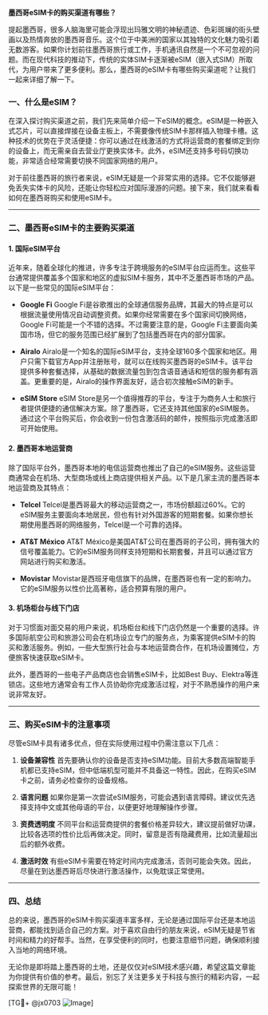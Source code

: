 **墨西哥eSIM卡的购买渠道有哪些？**

提起墨西哥，很多人脑海里可能会浮现出玛雅文明的神秘遗迹、色彩斑斓的街头壁画以及热情奔放的墨西哥音乐。这个位于中美洲的国家以其独特的文化魅力吸引着无数游客。如果你计划前往墨西哥旅行或工作，手机通讯自然是一个不可忽视的问题。而在现代科技的推动下，传统的实体SIM卡逐渐被eSIM（嵌入式SIM）所取代，为用户带来了更多便利。那么，墨西哥的eSIM卡有哪些购买渠道呢？让我们一起来详细了解一下。

### 一、什么是eSIM？

在深入探讨购买渠道之前，我们先来简单介绍一下eSIM的概念。eSIM是一种嵌入式芯片，可以直接焊接在设备主板上，不需要像传统SIM卡那样插入物理卡槽。这种技术的优势在于灵活便捷：你可以通过在线激活的方式将运营商的套餐绑定到你的设备上，而无需亲自去营业厅更换实体卡。此外，eSIM还支持多号码切换功能，非常适合经常需要切换不同国家网络的用户。

对于前往墨西哥的旅行者来说，eSIM无疑是一个非常实用的选择。它不仅能够避免丢失实体卡的风险，还能让你轻松应对国际漫游的问题。接下来，我们就来看看如何在墨西哥购买和使用eSIM卡。

---

### 二、墨西哥eSIM卡的主要购买渠道

#### 1. 国际eSIM平台

近年来，随着全球化的推进，许多专注于跨境服务的eSIM平台应运而生。这些平台通常提供覆盖多个国家和地区的虚拟SIM卡服务，其中不乏墨西哥市场的产品。以下是一些常见的国际eSIM平台：

- **Google Fi**
  Google Fi是谷歌推出的全球通信服务品牌，其最大的特点是可以根据流量使用情况自动调整资费。如果你经常需要在多个国家间切换网络，Google Fi可能是一个不错的选择。不过需要注意的是，Google Fi主要面向美国市场，但它的服务范围已经扩展到了包括墨西哥在内的部分国家。

- **Airalo**
  Airalo是一个知名的国际eSIM平台，支持全球160多个国家和地区。用户只需下载官方App并注册账号，就可以在线购买墨西哥的eSIM卡。该平台提供多种套餐选择，从基础的数据流量包到包含语音通话和短信的服务都有涵盖。更重要的是，Airalo的操作界面友好，适合初次接触eSIM的新手。

- **eSIM Store**
  eSIM Store是另一个值得推荐的平台，专注于为商务人士和旅行者提供便捷的通信解决方案。除了墨西哥，它还支持其他国家的eSIM服务。通过这个平台购买后，你会收到一份包含激活码的邮件，按照指示完成激活即可开始使用。

#### 2. 墨西哥本地运营商

除了国际平台外，墨西哥本地的电信运营商也推出了自己的eSIM服务。这些运营商通常会在机场、大型商场或线上商店提供相关产品。以下是几家主流的墨西哥本地运营商及其特点：

- **Telcel**
  Telcel是墨西哥最大的移动运营商之一，市场份额超过60%。它的eSIM服务主要面向本地居民，但也有针对外国游客的短期套餐。如果你想长期使用墨西哥的网络服务，Telcel是一个可靠的选择。

- **AT&T México**
  AT&T México是美国AT&T公司在墨西哥的子公司，拥有强大的信号覆盖能力。它的eSIM服务同样支持短期和长期套餐，并且可以通过官方网站进行购买和激活。

- **Movistar**
  Movistar是西班牙电信旗下的品牌，在墨西哥也有一定的影响力。它的eSIM服务以性价比高著称，适合预算有限的用户。

#### 3. 机场柜台与线下门店

对于习惯面对面交易的用户来说，机场柜台和线下门店仍然是一个重要的选择。许多国际航空公司和旅游公司会在机场设立专门的服务点，为乘客提供eSIM卡的购买和激活服务。例如，一些大型旅行社会与本地运营商合作，在机场设置摊位，方便旅客快速获取eSIM卡。

此外，墨西哥的一些电子产品商店也会销售eSIM卡，比如Best Buy、Elektra等连锁店。这些地方通常会有工作人员协助你完成激活过程，对于不熟悉操作的用户来说非常友好。

---

### 三、购买eSIM卡的注意事项

尽管eSIM卡具有诸多优点，但在实际使用过程中仍需注意以下几点：

1. **设备兼容性**
   首先要确认你的设备是否支持eSIM功能。目前大多数高端智能手机都已支持eSIM，但中低端机型可能并不具备这一特性。因此，在购买eSIM卡之前，请务必检查你的设备规格。

2. **语言问题**
   如果你是第一次尝试eSIM服务，可能会遇到语言障碍。建议优先选择支持中文或其他母语的平台，以便更好地理解操作步骤。

3. **资费透明度**
   不同平台和运营商提供的套餐价格差异较大，建议提前做好功课，比较各选项的性价比后再做决定。同时，留意是否有隐藏费用，比如流量超出后的额外收费。

4. **激活时效**
   有些eSIM卡需要在特定时间内完成激活，否则可能会失效。因此，尽量在到达墨西哥后尽快进行激活操作，以免耽误正常使用。

---

### 四、总结

总的来说，墨西哥的eSIM卡购买渠道丰富多样，无论是通过国际平台还是本地运营商，都能找到适合自己的方案。对于喜欢自由行的朋友来说，eSIM无疑是节省时间和精力的好帮手。当然，在享受便利的同时，也要注意细节问题，确保顺利接入当地的网络环境。

无论你是即将踏上墨西哥的土地，还是仅仅对eSIM技术感兴趣，希望这篇文章能为你提供有价值的参考。最后，别忘了关注更多关于科技与旅行的精彩内容，一起探索世界的无限可能！

[TG💪+ @jx0703 ![Image](https://github.com/user-attachments/assets/dbca1d08-cadb-493c-b0ec-ad6f7a83f270)]